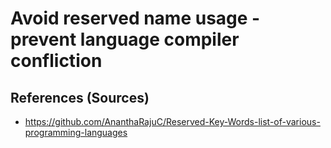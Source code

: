 # Avoid reserved name usage - prevent language compiler confliction

## References (Sources)

- https://github.com/AnanthaRajuC/Reserved-Key-Words-list-of-various-programming-languages
